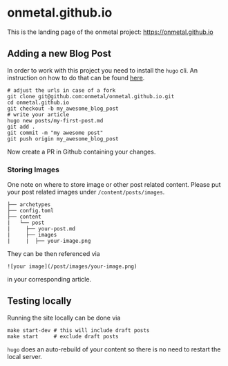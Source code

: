 # onmetal.github.io

This is the landing page of the onmetal project: <https://onmetal.github.io>

## Adding a new Blog Post

In order to work with this project you need to install the `hugo` cli. An instruction on how to do that can be found [here](https://gohugo.io/getting-started/installing/).

```shell
# adjust the urls in case of a fork
git clone git@github.com:onmetal/onmetal.github.io.git
cd onmetal.github.io
git checkout -b my_awesome_blog_post
# write your article
hugo new posts/my-first-post.md
git add .
git commit -m "my awesome post"
git push origin my_awesome_blog_post
```

Now create a PR in Github containing your changes.

### Storing Images

One note on where to store image or other post related content. Please put your post related images under `/content/posts/images`.

```shell
├── archetypes
├── config.toml
├── content
|   └── post
|     ├── your-post.md
|     ├── images
|     |  ├── your-image.png
```

They can be then referenced via

```shell
![your image](/post/images/your-image.png)
```

in your corresponding article.

## Testing locally

Running the site locally can be done via

```shell
make start-dev # this will include draft posts
make start     # exclude draft posts
```

`hugo` does an auto-rebuild of your content so there is no need to restart the local server.
